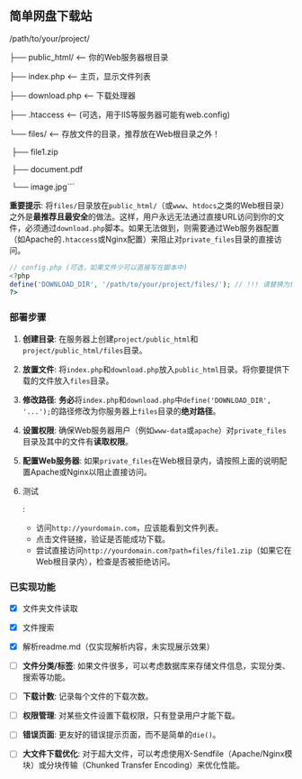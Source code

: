 ## 简单网盘下载站

/path/to/your/project/

├── public_html/   <-- 你的Web服务器根目录

├── index.php         <-- 主页，显示文件列表

├── download.php      <-- 下载处理器

├── .htaccess         <-- (可选，用于IIS等服务器可能有web.config)

└── files/         <-- 存放文件的目录，推荐放在Web根目录之外！

​    ├── file1.zip

​    ├── document.pdf

​    └── image.jpg```



   

**重要提示**: 将`files/`目录放在`public_html/`（或`www`、`htdocs`之类的Web根目录）之外是**最推荐且最安全**的做法。这样，用户永远无法通过直接URL访问到你的文件，必须通过`download.php`脚本。如果无法做到，则需要通过Web服务器配置（如Apache的`.htaccess`或Nginx配置）来阻止对`private_files`目录的直接访问。

```php
// config.php (可选，如果文件少可以直接写在脚本中)
<?php
define('DOWNLOAD_DIR', '/path/to/your/project/files/'); // !!! 请替换为你的实际文件路径，确保Web服务器用户有读取权限
?>
```

### 部署步骤

1. **创建目录**: 在服务器上创建`project/public_html`和`project/public_html/files`目录。

2. **放置文件**: 将`index.php`和`download.php`放入`public_html`目录。将你要提供下载的文件放入`files`目录。

3. **修改路径**: **务必**将`index.php`和`download.php`中`define('DOWNLOAD_DIR', '...');`的路径修改为你服务器上`files`目录的**绝对路径**。

4. **设置权限**: 确保Web服务器用户（例如`www-data`或`apache`）对`private_files`目录及其中的文件有**读取权限**。

5. **配置Web服务器**: 如果`private_files`在Web根目录内，请按照上面的说明配置Apache或Nginx以阻止直接访问。

6. 测试

   :

   - 访问`http://yourdomain.com`，应该能看到文件列表。
   - 点击文件链接，验证是否能成功下载。
   - 尝试直接访问`http://yourdomain.com?path=files/file1.zip`（如果它在Web根目录内），检查是否被拒绝访问。

### 已实现功能

- [x] 文件夹文件读取
- [x] 文件搜索
- [x] 解析readme.md（仅实现解析内容，未实现展示效果）
- [ ] **文件分类/标签**: 如果文件很多，可以考虑数据库来存储文件信息，实现分类、搜索等功能。
- [ ] **下载计数**: 记录每个文件的下载次数。
- [ ]  **权限管理**: 对某些文件设置下载权限，只有登录用户才能下载。
- [ ] **错误页面**: 更友好的错误提示页面，而不是简单的`die()`。
- [ ] **大文件下载优化**: 对于超大文件，可以考虑使用X-Sendfile（Apache/Nginx模块）或分块传输（Chunked Transfer Encoding）来优化性能。

